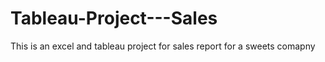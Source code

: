 # Tableau-Project---Sales
This is an excel and tableau  project for sales report for a sweets comapny
